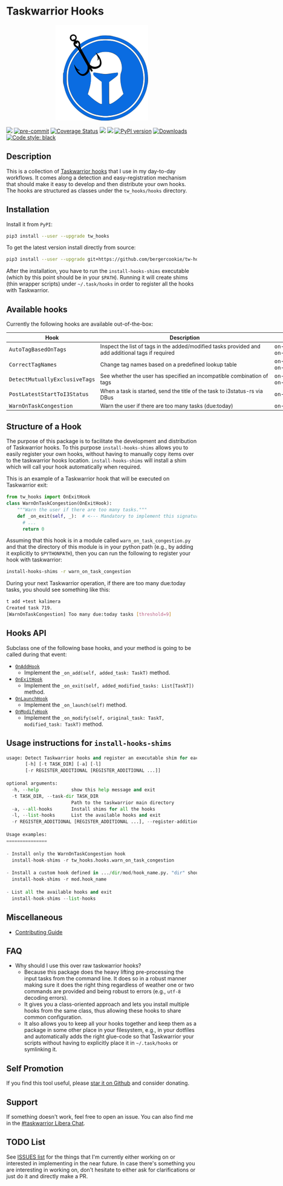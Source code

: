 # Taskwarrior Hooks

<p align="center">
  <img src="https://raw.githubusercontent.com/bergercookie/tw-hooks/master/misc/logo.png"/>
</p>

<a href="https://github.com/bergercookie/tw-hooks/actions" alt="CI">
<img src="https://github.com/bergercookie/tw-hooks/actions/workflows/ci.yml/badge.svg" /></a>
<a href="https://github.com/pre-commit/pre-commit">
<img src="https://img.shields.io/badge/pre--commit-enabled-brightgreen?logo=pre-commit&logoColor=white" alt="pre-commit"></a>

<a href='https://coveralls.io/github/bergercookie/tw-hooks?branch=master'>
<img src='https://coveralls.io/repos/github/bergercookie/tw-hooks/badge.svg?branch=master' alt='Coverage Status' /></a>
<a href="https://github.com/bergercookie/tw-hooks/blob/master/LICENSE.md" alt="LICENSE">
<img src="https://img.shields.io/github/license/bergercookie/tw-hooks.svg" /></a>
<a href="https://pypi.org/project/tw_hooks/" alt="pypi">
<img src="https://img.shields.io/pypi/pyversions/tw-hooks.svg" /></a>
<a href="https://badge.fury.io/py/tw-hooks">
<img src="https://badge.fury.io/py/tw_hooks.svg" alt="PyPI version" height="18"></a>
<a href="https://pepy.tech/project/tw_hooks">
<img alt="Downloads" src="https://pepy.tech/badge/tw_hooks"></a>
<a href="https://github.com/psf/black">
<img alt="Code style: black" src="https://img.shields.io/badge/code%20style-black-000000.svg"></a>

## Description

This is a collection of [Taskwarrior
hooks](https://taskwarrior.org/docs/hooks_guide.html) that I use in my
day-to-day workflows. It comes along a detection and easy-registration mechanism
that should make it easy to develop and then distribute your own hooks. The
hooks are structured as classes under the `tw_hooks/hooks` directory.

## Installation

Install it from `PyPI`:

```sh
pip3 install --user --upgrade tw_hooks
```

To get the latest version install directly from source:

```sh
pip3 install --user --upgrade git+https://github.com/bergercookie/tw-hooks
```

After the installation, you have to run the `install-hooks-shims` executable
(which by this point should be in your `$PATH`). Running it will create shims
(thin wrapper scripts) under `~/.task/hooks` in order to register all the hooks
with Taskwarrior.

## Available hooks

Currently the following hooks are available out-of-the-box:

<table style="undefined;table-layout: fixed; width: 823px">
<thead>
  <tr>
    <th>Hook</th>
    <th>Description</th>
    <th>Events</th>
  </tr>
</thead>
<tbody>
  <tr>
    <td><tt>AutoTagBasedOnTags</tt></td>
    <td>Inspect the list of tags in the added/modified tasks provided and add additional tags if required</td>
    <td><tt>on-modify</tt>, <tt>on-add</tt></td>
  </tr>
  <tr>
    <td><tt>CorrectTagNames</tt></td>
    <td>Change tag names based on a predefined lookup table</td>
    <td><tt>on-modify</tt>, <tt>on-add</tt></td>
  </tr>
  <tr>
    <td><tt>DetectMutuallyExclusiveTags</tt></td>
    <td>See whether the user has specified an incompatible combination of tags</td>
    <td><tt>on-modify</tt>, <tt>on-add</tt></td>
  </tr>
  <tr>
    <td><tt>PostLatestStartToI3Status</tt></td>
    <td>When a task is started, send the title of the task to i3status-rs via DBus</td>
    <td><tt>on-modify</tt></td>
  </tr>
  <tr>
    <td><tt>WarnOnTaskCongestion</tt></td>
    <td>Warn the user if there are too many tasks (due:today)</td>
    <td><tt>on-exit</tt></td>
  </tr>
</tbody>
</table>

## Structure of a Hook

The purpose of this package is to facilitate the development and distribution of
Taskwarrior hooks. To this purpose `install-hooks-shims` allows you to easily
register your own hooks, without having to manually copy items over to the
taskwarrior hooks location. `install-hooks-shims` will install a shim which will
call your hook automatically when required.

This is an example of a Taskwarrior hook that will be executed on Taskwarrior
exit:

```python
from tw_hooks import OnExitHook
class WarnOnTaskCongestion(OnExitHook):
    """Warn the user if there are too many tasks."""
    def _on_exit(self, _):  # <--- Mandatory to implement this signature
      # ...
      return 0
```

Assuming that this hook is in a module called `warn_on_task_congestion.py` and
that the directory of this module is in your python path (e.g., by adding it
explicitly to `$PYTHONPATH`), then you can run the following to register your
hook with taskwarrior:

```sh
install-hooks-shims -r warn_on_task_congestion
```

During your next Taskwarrior operation, if there are too many due:today tasks,
you should see something like this:

```sh
t add +test kalimera
Created task 719.
[WarnOnTaskCongestion] Too many due:today tasks [threshold=9]
```

## Hooks API

Subclass one of the following base hooks, and your method is going to be called
during that event:

- [`OnAddHook`](https://github.com/bergercookie/tw-hooks/blob/master/tw_hooks/base_hooks/on_add_hook.py)
  - Implement the `_on_add(self, added_task: TaskT)` method.
- [`OnExitHook`](https://github.com/bergercookie/tw-hooks/blob/master/tw_hooks/base_hooks/on_exit_hook.py)
  - Implement the `_on_exit(self, added_modified_tasks: List[TaskT])` method.
- [`OnLaunchHook`](https://github.com/bergercookie/tw-hooks/blob/master/tw_hooks/base_hooks/on_launch_hook.py)
  - Implement the `_on_launch(self)` method.
- [`OnModifyHook`](https://github.com/bergercookie/tw-hooks/blob/master/tw_hooks/base_hooks/on_modify_hook.py)
  - Implement the `_on_modify(self, original_task: TaskT, modified_task: TaskT)`
    method.

## Usage instructions for `install-hooks-shims`

<!-- START sniff-and-replace install-hook-shims --help START -->

```python
usage: Detect Taskwarrior hooks and register an executable shim for each one of them.
       [-h] [-t TASK_DIR] [-a] [-l]
       [-r REGISTER_ADDITIONAL [REGISTER_ADDITIONAL ...]]

optional arguments:
  -h, --help            show this help message and exit
  -t TASK_DIR, --task-dir TASK_DIR
                        Path to the taskwarrior main directory
  -a, --all-hooks       Install shims for all the hooks
  -l, --list-hooks      List the available hooks and exit
  -r REGISTER_ADDITIONAL [REGISTER_ADDITIONAL ...], --register-additional REGISTER_ADDITIONAL [REGISTER_ADDITIONAL ...]

Usage examples:
===============

- Install only the WarnOnTaskCongestion hook
  install-hook-shims -r tw_hooks.hooks.warn_on_task_congestion

- Install a custom hook defined in .../dir/mod/hook_name.py. "dir" should be in your PYTHONPATH
  install-hook-shims -r mod.hook_name

- List all the available hooks and exit
  install-hook-shims --list-hooks

```

<!-- END sniff-and-replace -->

## Miscellaneous

- [Contributing Guide](CONTRIBUTING.md)

## FAQ

- Why should I use this over raw taskwarrior hooks?
  - Because this package does the heavy lifting pre-processing the input tasks
    from the command line. It does so in a robust manner making sure it does
    the right thing regardless of weather one or two commands are provided and
    being robust to errors (e.g., `utf-8` decoding errors).
  - It gives you a class-oriented approach and lets you install multiple hooks
    from the same class, thus allowing these hooks to share common
    configuration.
  - It also allows you to keep all your hooks together and keep
    them as a package in some other place in your filesystem, e.g., in your
    dotfiles and automatically adds the right glue-code so that Taskwarrior your
    scripts without having to explicitly place it in `~/.task/hooks` or
    symlinking it.

## Self Promotion

If you find this tool useful, please [star it on
Github](https://github.com/bergercookie/tw-hooks)
and consider donating.

## Support

If something doesn't work, feel free to open an issue. You can also find me in
the [#taskwarrior Libera Chat](https://matrix.to/#/#taskwarrior:libera.chat).

## TODO List

See [ISSUES
list](https://github.com/bergercookie/tw-hooks/issues)
for the things that I'm currently either working on or interested in
implementing in the near future. In case there's something you are interesting
in working on, don't hesitate to either ask for clarifications or just do it and
directly make a PR.
